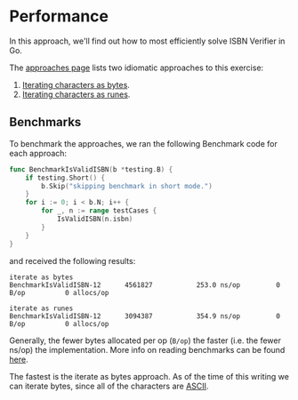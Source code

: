 # Performance

In this approach, we'll find out how to most efficiently solve ISBN Verifier in Go.

The [approaches page][approaches] lists two idiomatic approaches to this exercise:

1. [Iterating characters as bytes][approach-iterate-bytes].
2. [Iterating characters as runes][approach-iterate-runes].

## Benchmarks

To benchmark the approaches, we ran the following Benchmark code for each approach:

```go
func BenchmarkIsValidISBN(b *testing.B) {
	if testing.Short() {
		b.Skip("skipping benchmark in short mode.")
	}
	for i := 0; i < b.N; i++ {
		for _, n := range testCases {
			IsValidISBN(n.isbn)
		}
	}
}
```

and received the following results:

```
iterate as bytes
BenchmarkIsValidISBN-12    	 4561827	       253.0 ns/op	       0 B/op	       0 allocs/op

iterate as runes
BenchmarkIsValidISBN-12    	 3094387	       354.9 ns/op	       0 B/op	       0 allocs/op
```

Generally, the fewer bytes allocated per op (`B/op`) the faster (i.e. the fewer ns/op) the implementation.
More info on reading benchmarks can be found [here][benchmark].

The fastest is the iterate as bytes approach.
As of the time of this writing we can iterate bytes, since all of the characters are [ASCII][ascii].

[approaches]: https://exercism.org/tracks/go/exercises/isbn-verifier/approaches
[approach-iterate-bytes]: https://exercism.org/tracks/go/exercises/isbn-verifier/approaches/iterate-bytes
[approach-iterate-runes]: https://exercism.org/tracks/go/exercises/isbn-verifier/approaches/iterate-runes
[benchmark]: https://www.mikenewswanger.com/posts/2018/benchmarking-in-go/
[ascii]: https://www.asciitable.com/
